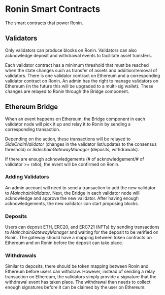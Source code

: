 # Ronin Smart Contracts

The smart contracts that power Ronin.

## Validators

Only validators can produce blocks on Ronin. Validators can also acknowledge deposit and withdrawal events to facilitate asset transfers.

Each validator contract has a minimum threshold that must be reached when the state changes such as transfer of assets and addition/removal of validators. There is one validator contract on Ethereum and a corresponding validator contract on Ronin. An admin has the right to manage validators on Ethereum (in the future this will be upgraded to a multi-sig wallet). These changes are relayed to Ronin through the Bridge component.

## Ethereum Bridge

When an event happens on Ethereum, the Bridge component in each validator node will pick it up and relay it to Ronin by sending a corresponding transaction.

Depending on the action, these transactions will be relayed to *SideChainValidator* (changes in the validator list/updates to the consensus threshold) or *SidechainGatewayManager* (deposits, withdrawals).

If there are enough acknowledgements (# of acknowledgement/# of validator >= ratio), the event will be confirmed on Ronin.

### Adding Validators

An admin account will need to send a transaction to add the new validator to *MainchainValidator*. Next, the Bridge in each validator node will acknowledge and approve the new validator. After having enough acknowledgements, the new validator can start proposing blocks.

### Deposits

Users can deposit ETH, ERC20, and ERC721 (NFTs) by sending transactions to *MainchainGatewayManager* and waiting for the deposit to be verified on Ronin. The gateway should have a mapping between token contracts on Ethereum and on Ronin before the deposit can take place.

### Withdrawals

Similar to deposits, there should be token mapping between Ronin and Ethereum before users can withdraw. However, instead of sending a relay transaction on Ethereum, the validators simply provide a signature that the withdrawal event has taken place. The withdrawal then needs to collect enough signatures before it can be claimed by the user on Ethereum.
